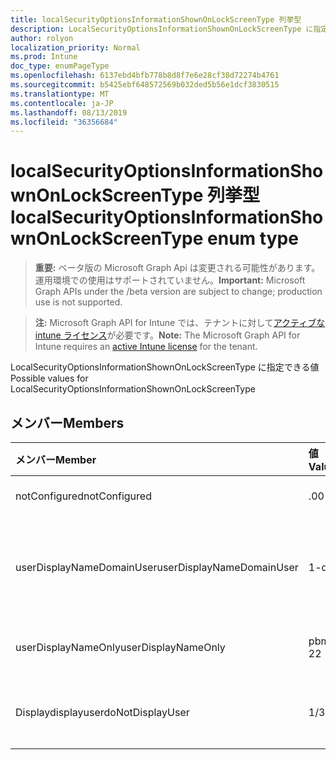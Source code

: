 ```yaml
---
title: localSecurityOptionsInformationShownOnLockScreenType 列挙型
description: LocalSecurityOptionsInformationShownOnLockScreenType に指定できる値
author: rolyon
localization_priority: Normal
ms.prod: Intune
doc_type: enumPageType
ms.openlocfilehash: 6137ebd4bfb778b8d8f7e6e28cf38d72274b4761
ms.sourcegitcommit: b5425ebf648572569b032ded5b56e1dcf3830515
ms.translationtype: MT
ms.contentlocale: ja-JP
ms.lasthandoff: 08/13/2019
ms.locfileid: "36356684"
---
```

# <a name="localsecurityoptionsinformationshownonlockscreentype-enum-type"></a><span data-ttu-id="2e59f-103">localSecurityOptionsInformationShownOnLockScreenType 列挙型</span><span class="sxs-lookup"><span data-stu-id="2e59f-103">localSecurityOptionsInformationShownOnLockScreenType enum type</span></span>

> <span data-ttu-id="2e59f-104">**重要:** ベータ版の Microsoft Graph Api は変更される可能性があります。運用環境での使用はサポートされていません。</span><span class="sxs-lookup"><span data-stu-id="2e59f-104">**Important:** Microsoft Graph APIs under the /beta version are subject to change; production use is not supported.</span></span>

> <span data-ttu-id="2e59f-105">**注:** Microsoft Graph API for Intune では、テナントに対して[アクティブな intune ライセンス](https://go.microsoft.com/fwlink/?linkid=839381)が必要です。</span><span class="sxs-lookup"><span data-stu-id="2e59f-105">**Note:** The Microsoft Graph API for Intune requires an [active Intune license](https://go.microsoft.com/fwlink/?linkid=839381) for the tenant.</span></span>

<span data-ttu-id="2e59f-106">LocalSecurityOptionsInformationShownOnLockScreenType に指定できる値</span><span class="sxs-lookup"><span data-stu-id="2e59f-106">Possible values for LocalSecurityOptionsInformationShownOnLockScreenType</span></span>

## <a name="members"></a><span data-ttu-id="2e59f-107">メンバー</span><span class="sxs-lookup"><span data-stu-id="2e59f-107">Members</span></span>
|<span data-ttu-id="2e59f-108">メンバー</span><span class="sxs-lookup"><span data-stu-id="2e59f-108">Member</span></span>|<span data-ttu-id="2e59f-109">値</span><span class="sxs-lookup"><span data-stu-id="2e59f-109">Value</span></span>|<span data-ttu-id="2e59f-110">説明</span><span class="sxs-lookup"><span data-stu-id="2e59f-110">Description</span></span>|
|:---|:---|:---|
|<span data-ttu-id="2e59f-111">notConfigured</span><span class="sxs-lookup"><span data-stu-id="2e59f-111">notConfigured</span></span>|<span data-ttu-id="2e59f-112">.0</span><span class="sxs-lookup"><span data-stu-id="2e59f-112">0</span></span>|<span data-ttu-id="2e59f-113">Not Configured</span><span class="sxs-lookup"><span data-stu-id="2e59f-113">Not Configured</span></span>|
|<span data-ttu-id="2e59f-114">userDisplayNameDomainUser</span><span class="sxs-lookup"><span data-stu-id="2e59f-114">userDisplayNameDomainUser</span></span>|<span data-ttu-id="2e59f-115">1-d</span><span class="sxs-lookup"><span data-stu-id="2e59f-115">1</span></span>|<span data-ttu-id="2e59f-116">ユーザーの表示名、ドメインおよびユーザー名</span><span class="sxs-lookup"><span data-stu-id="2e59f-116">User display name, domain and user names</span></span>|
|<span data-ttu-id="2e59f-117">userDisplayNameOnly</span><span class="sxs-lookup"><span data-stu-id="2e59f-117">userDisplayNameOnly</span></span>|<span data-ttu-id="2e59f-118">pbm-2</span><span class="sxs-lookup"><span data-stu-id="2e59f-118">2</span></span>|<span data-ttu-id="2e59f-119">ユーザーの表示名のみ</span><span class="sxs-lookup"><span data-stu-id="2e59f-119">User display name only</span></span>|
|<span data-ttu-id="2e59f-120">Displaydisplayuser</span><span class="sxs-lookup"><span data-stu-id="2e59f-120">doNotDisplayUser</span></span>|<span data-ttu-id="2e59f-121">1/3</span><span class="sxs-lookup"><span data-stu-id="2e59f-121">3</span></span>|<span data-ttu-id="2e59f-122">ユーザー情報を表示しない</span><span class="sxs-lookup"><span data-stu-id="2e59f-122">Do not display user information</span></span>|



